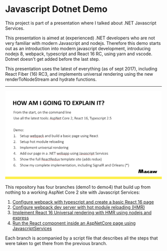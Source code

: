 # Javascript Dotnet Demo

This project is part of a presentation where I talked about .NET Javascript Services.

This presentation is aimed at (experienced) .NET developers who are not very familiar with modern Javascript and nodejs. Therefore this demo starts out as an introduction into modern javascript development, introducing nodejs 8, webpack, typescript and React 16 RC, using yarn and vscode. Dotnet doesn't get added before the last step.

This presentation uses the latest of everything (as of sept 2017), including React Fiber (16) RC3, and implements universal rendering using the new renderToNodeStream and hydrate functions.

---
![How am I going to explain it](Slide.PNG?raw=true)


This repository has four branches (demo1 to demo4) that build up from nothing to a working AspNet Core 2 site with Javascript Services:

1. [Configure webpack with typescript and create a basic React 16 page](https://github.com/Maarten88/JavascriptDotnetDemo/blob/demo1/demo1.md)
2. [Configure webpack dev server with hot module reloading (HMR)](https://github.com/Maarten88/JavascriptDotnetDemo/blob/demo2/demo2.md)
3. [Implement React 16 Universal rendering with HMR using nodejs and express](https://github.com/Maarten88/JavascriptDotnetDemo/blob/demo3/demo3.md)
4. [Run the React component inside an AspNetCore page using JavascriptServices](https://github.com/Maarten88/JavascriptDotnetDemo/blob/demo4/demo4.md)

Each branch is acompanied by a script file that describes all the steps that were taken to get there from the previous branch.